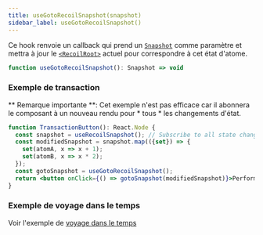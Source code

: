 ```yaml
---
title: useGotoRecoilSnapshot(snapshot)
sidebar_label: useGotoRecoilSnapshot()
---
```


Ce hook renvoie un callback qui prend un [`Snapshot`](/docs/api-reference/core/Snapshot) comme paramètre et mettra à jour le [`<RecoilRoot>`](/docs/api-reference/core/RecoilRoot) actuel pour correspondre à cet état d'atome.

```jsx
function useGotoRecoilSnapshot(): Snapshot => void
```

### Exemple de transaction

** Remarque importante **: Cet exemple n'est pas efficace car il abonnera le composant à un nouveau rendu pour * tous * les changements d'état.

```jsx
function TransactionButton(): React.Node {
  const snapshot = useRecoilSnapshot(); // Subscribe to all state changes
  const modifiedSnapshot = snapshot.map(({set}) => {
    set(atomA, x => x + 1);
    set(atomB, x => x * 2);
  });
  const gotoSnapshot = useGotoRecoilSnapshot();
  return <button onClick={() => gotoSnapshot(modifiedSnapshot)}>Perform Transaction</button>;
}
```

### Exemple de voyage dans le temps

Voir l'exemple de [voyage dans le temps](/docs/guides/dev-tools#time-travel)